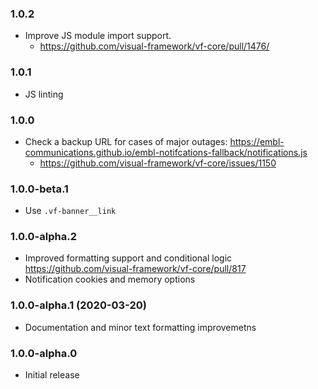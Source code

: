### 1.0.2

* Improve JS module import support.
  * https://github.com/visual-framework/vf-core/pull/1476/

### 1.0.1

* JS linting

### 1.0.0

* Check a backup URL for cases of major outages: https://embl-communications.github.io/embl-notifcations-fallback/notifications.js
  - https://github.com/visual-framework/vf-core/issues/1150

### 1.0.0-beta.1

* Use `.vf-banner__link`

### 1.0.0-alpha.2

* Improved formatting support and conditional logic https://github.com/visual-framework/vf-core/pull/817
* Notification cookies and memory options

### 1.0.0-alpha.1 (2020-03-20)

* Documentation and minor text formatting improvemetns

### 1.0.0-alpha.0

* Initial release
